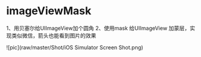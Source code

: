# imageViewMask

1、用贝塞尔给UIImageView加个圆角
2、使用mask 给UIImageView 加蒙层，实现类似微信，箭头也能看到图片的效果

![pic](raw/master/Shot/iOS Simulator Screen Shot.png)
